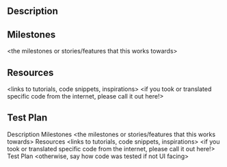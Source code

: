 ## Description

<what this pull request is doing>
<what will be done in later PRs and not included here>

## Milestones
<the milestones or stories/features that this works towards>

## Resources
<links to tutorials, code snippets, inspirations>
<if you took or translated specific code from the internet, please call it out here!>

## Test Plan
<insert images or gifs of feature>
<otherwise, say how code was tested if not UI facing>
<any edge cases you might have specifically tested>




Description
<what this pull request is doing>
<what will be done in later PRs and not included here>
Milestones
<the milestones or stories/features that this works towards>
Resources
<links to tutorials, code snippets, inspirations>
<if you took or translated specific code from the internet, please call it out here!>
Test Plan
<insert images or gifs of feature>
<otherwise, say how code was tested if not UI facing>
<any edge cases you might have specifically tested>

